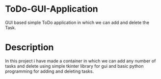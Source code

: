 # ToDo-GUI-Application
GUI based simple ToDo application in which we can add and delete the Task.
# Description
In this project i have made a container in which we can add any number of tasks and delete using simple tkinter library for gui and basic python programming for adding and deleting tasks.
